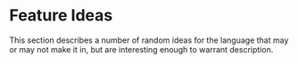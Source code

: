 # Feature Ideas

This section describes a number of random ideas for the language that may or may not make it in, but are interesting enough to warrant description.

